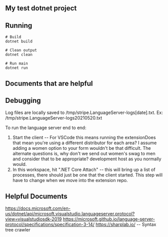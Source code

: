 ## My test dotnet project

## Running

```
# Build
dotnet build

# Clean output
dotnet clean

# Run main
dotnet run
```

## Documents that are helpful

## Debugging

Log files are locally saved to /tmp/stripe.LanguageServer-logs[date].txt. Ex: /tmp/stripe.LanguageServer-logs20210520.txt

To run the language server end to end:

1. Start the client -- For VSCode this means running the extensionDoes that mean you're using a different distributor for each area? I assume adding a women option to your form wouldn't be that difficult. The alternate questions is, why don't we send out women's swag to men and consider that to be appropriate? development host as you normally would.
2. In this workspace, hit ".NET Core Attach" -- this will bring up a list of processes, there should just be one that the client started. This step will have to change when we move into the extension repo.

## Helpful Documents

https://docs.microsoft.com/en-us/dotnet/api/microsoft.visualstudio.languageserver.protocol?view=visualstudiosdk-2019
https://microsoft.github.io/language-server-protocol/specifications/specification-3-14/
https://sharplab.io/ -- Syntax tree crawler

